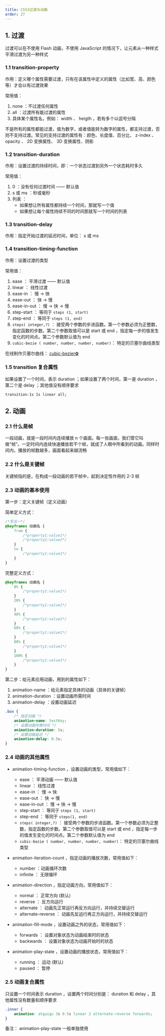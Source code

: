 ```yaml
---
title: CSS3过渡与动画
order: 27
---
```


## 1. 过渡

过渡可以在不使用 Flash 动画，不使用 JavaScript 的情况下，让元素从一种样式平滑过渡为另一种样式

### 1.1 transition-property

作用：定义哪个属性需要过渡，只有在该属性中定义的属性（比如宽、高、颜色等）才会以有过渡效果

常用值：
1. none ：不过渡任何属性
2. all ：过渡所有能过渡的属性
3. 具体某个属性名，例如： width 、 heigth ，若有多个以逗号分隔

不是所有的属性都能过渡，值为数字，或者值能转为数字的属性，都支持过渡，否则不支持过渡。常见的支持过渡的属性有：颜色、长度值、百分比、 z-index 、 opacity 、 2D 变换属性、 3D 变换属性、阴影

### 1.2 transition-duration

作用：设置过渡的持续时间，即：一个状态过渡到另外一个状态耗时多久

常用值： 
1. 0 ：没有任何过渡时间 —— 默认值
2. s 或 ms ：秒或毫秒
3. 列表 ： 
	+ 如果想让所有属性都持续一个时间，那就写一个值
	+ 如果想让每个属性持续不同的时间那就写一个时间的列表

### 1.3 transition-delay

作用：指定开始过渡的延迟时间，单位： s 或 ms

### 1.4 transition-timing-function

作用：设置过渡的类型

常用值：
1. ease ： 平滑过渡 —— 默认值 
2. linear ： 线性过渡 
3. ease-in ： 慢 → 快
4. ease-out ： 快 → 慢
5. ease-in-out ： 慢 → 快 → 慢 
6. step-start ： 等同于 `steps (1, start)`
7. step-end ： 等同于 `steps (1, end)`
8. `steps( integer,?)` ： 接受两个参数的步进函数。第一个参数必须为正整数，指定函数的步数。第二个参数取值可以是 start 或 end ，指定每一步的值发生变化的时间点。第二个参数默认值为 end 
9. `cubic-bezie ( number, number, number, number)`： 特定的贝塞尔曲线类型

在线制作贝塞尔曲线： [cubic-bezier✿](https://cubic-bezier.com/#.17,.67,.83,.67)

### 1.5 transition 复合属性

如果设置了一个时间，表示 duration ；如果设置了两个时间，第一是 duration ，第二个是 delay ；其他值没有顺序要求

```css
transition:1s 1s linear all;
```

## 2. 动画

### 2.1 什么是帧

一段动画，就是一段时间内连续播放 n 个画面。每一张画面，我们管它叫做“帧”。一定时间内连续快速播放若干个帧，就成了人眼中所看到的动画。同样时间内，播放的帧数越多，画面看起来越流畅

### 2.2 什么是关键帧

关键帧指的是，在构成一段动画的若干帧中，起到决定性作用的 2-3 帧

### 2.3 动画的基本使用

第一步：定义关键帧（定义动画）

简单定义方式：
```css
/*写法一*/ 
@keyframes 动画名 {
	from {
		/*property1:value1*/
		/*property2:value2*/
	} 
	to {
		/*property1:value1*/
	}
}
```

完整定义方式：
```css
@keyframes 动画名 {
	0% {
		/*property1:value1*/
	}
	20% {
		/*property1:value1*/
	} 
	40% {
		/*property1:value1*/
	} 
	60% { 
		/*property1:value1*/
	} 
	80% {
		/*property1:value1*/
	} 
	100% {
		/*property1:value1*/
	}
}
```

第二步：给元素应用动画，用到的属性如下：
1. animation-name ：给元素指定具体的动画（具体的关键帧）
2. animation-duration ：设置动画所需时间
3. animation-delay ：设置动画延迟

```css
.box {
	/* 指定动画 */
	animation-name: testKey;
	/* 设置动画所需时间 */
	animation-duration: 5s;
	/* 设置动画延迟 */
	animation-delay: 0.5s;
}
```

### 2.4 动画的其他属性

+ animation-timing-function ，设置动画的类型，常用值如下：
  + ease ： 平滑动画 —— 默认值 
  + linear ： 线性过渡 
  + ease-in ： 慢 → 快 
  + ease-out ： 快 → 慢 
  + ease-in-out ： 慢 → 快 → 慢 
  + step-start ： 等同于 `steps (1, start)` 
  + step-end ： 等同于 `steps(1, end)`
  + `steps( integer,?)` ： 接受两个参数的步进函数。第一个参数必须为正整数，指定函数的步数。第二个参数取值可以是 start 或 end ，指定每一步的值发生变化的时间点。第二个参数默认值为 end 
  + `cubic-bezie ( number, number, number, number)`： 特定的贝塞尔曲线类型

+ animation-iteration-count ，指定动画的播放次数，常用值如下：
  + number ：动画循环次数
  + infinite ： 无限循环

+ animation-direction ，指定动画方向，常用值如下： 
  + normal ： 正常方向 (默认) 
  + reverse ： 反方向运行 
  + alternate ： 动画先正常运行再反方向运行，并持续交替运行 
  + alternate-reverse ： 动画先反运行再正方向运行，并持续交替运行

+ animation-fill-mode ，设置动画之外的状态，常用值如下：
  + forwards ： 设置对象状态为动画结束时的状态
  + backwards ： 设置对象状态为动画开始时的状态

+ animation-play-state ，设置动画的播放状态，常用值如下： 
  + running ： 运动 (默认) 
  + paused ： 暂停

### 2.5 动画复合属性

只设置一个时间表示 duration ，设置两个时间分别是： duration 和 delay ，其他属性没有数量和顺序要求

```css
.inner { 
	animation: atguigu 3s 0.5s linear 2 alternate-reverse forwards;
}
```

备注： animation-play-state 一般单独使用
